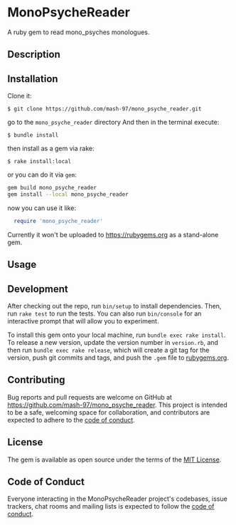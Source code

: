 # MonoPsycheReader
A ruby gem to read mono_psyches monologues.

## Description

## Installation

Clone it:

    $ git clone https://github.com/mash-97/mono_psyche_reader.git

go to the `mono_psyche_reader` directory And then in the terminal execute:

    $ bundle install

then install as a gem via rake:

    $ rake install:local

or you can do it via `gem`:

```bash
gem build mono_psyche_reader
gem install --local mono_psyche_reader
```

now you can use it like:

```ruby
  require 'mono_psyche_reader'
```

Currently it won't be uploaded to https://rubygems.org as a stand-alone gem.

## Usage



## Development

After checking out the repo, run `bin/setup` to install dependencies. Then, run `rake test` to run the tests. You can also run `bin/console` for an interactive prompt that will allow you to experiment.

To install this gem onto your local machine, run `bundle exec rake install`. To release a new version, update the version number in `version.rb`, and then run `bundle exec rake release`, which will create a git tag for the version, push git commits and tags, and push the `.gem` file to [rubygems.org](https://rubygems.org).

## Contributing

Bug reports and pull requests are welcome on GitHub at https://github.com/mash-97/mono_psyche_reader. This project is intended to be a safe, welcoming space for collaboration, and contributors are expected to adhere to the [code of conduct](https://github.com/mash-97/mono_psyche_reader/blob/master/CODE_OF_CONDUCT.md).


## License

The gem is available as open source under the terms of the [MIT License](https://opensource.org/licenses/MIT).

## Code of Conduct

Everyone interacting in the MonoPsycheReader project's codebases, issue trackers, chat rooms and mailing lists is expected to follow the [code of conduct](https://github.com/[USERNAME]/mono_psyche_reader/blob/master/CODE_OF_CONDUCT.md).
